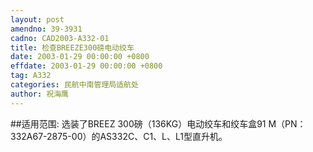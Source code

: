 ```yaml
---
layout: post
amendno: 39-3931
cadno: CAD2003-A332-01
title: 检查BREEZE300磅电动绞车
date: 2003-01-29 00:00:00 +0800
effdate: 2003-01-29 00:00:00 +0800
tag: A332
categories: 民航中南管理局适航处
author: 祝海鹰
---
```


##适用范围:
选装了BREEZ 300磅（136KG）电动绞车和绞车盒91 M（PN：332A67-2875-00）的AS332C、C1、L、L1型直升机。

